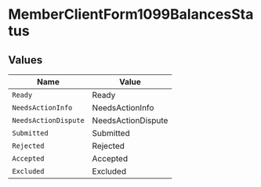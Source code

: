# MemberClientForm1099BalancesStatus


## Values

| Name                 | Value                |
| -------------------- | -------------------- |
| `Ready`              | Ready                |
| `NeedsActionInfo`    | NeedsActionInfo      |
| `NeedsActionDispute` | NeedsActionDispute   |
| `Submitted`          | Submitted            |
| `Rejected`           | Rejected             |
| `Accepted`           | Accepted             |
| `Excluded`           | Excluded             |
